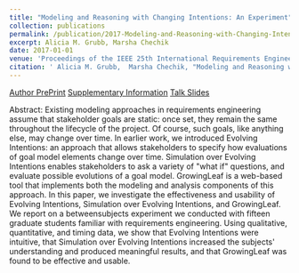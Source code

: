 ```yaml
---
title: "Modeling and Reasoning with Changing Intentions: An Experiment"
collection: publications
permalink: /publication/2017-Modeling-and-Reasoning-with-Changing-Intentions-An-Experiment
excerpt: Alicia M. Grubb, Marsha Chechik
date: 2017-01-01
venue: 'Proceedings of the IEEE 25th International Requirements Engineering Conference RE'
citation: ' Alicia M. Grubb,  Marsha Chechik, "Modeling and Reasoning with Changing Intentions: An Experiment." Proceedings of the IEEE 25th International Requirements Engineering Conference RE, 2017.'
---
```

[Author PrePrint](http://www.cs.toronto.edu/~amgrubb/archive/RE17.pdf) [Supplementary Information](http://www.cs.toronto.edu/~amgrubb/archive/RE17-Supplement/) [Talk Slides](http://www.cs.toronto.edu/~amgrubb/archive/RE17-Talk.pdf)

Abstract: Existing modeling approaches in requirements engineering assume that stakeholder goals are static: once set, they remain the same throughout the lifecycle of the project. Of course, such goals, like anything else, may change over time. In earlier work, we introduced Evolving Intentions: an approach that allows stakeholders to specify how evaluations of goal model elements change over time. Simulation over Evolving Intentions enables stakeholders to ask a variety of "what if" questions, and evaluate possible evolutions of a goal model. GrowingLeaf is a web-based tool that implements both the modeling and analysis components of this approach. In this paper, we investigate the effectiveness and usability of Evolving Intentions, Simulation over Evolving Intentions, and GrowingLeaf. We report on a betweensubjects experiment we conducted with fifteen graduate students familiar with requirements engineering. Using qualitative, quantitative, and timing data, we show that Evolving Intentions were intuitive, that Simulation over Evolving Intentions increased the subjects' understanding and produced meaningful results, and that GrowingLeaf was found to be effective and usable.

